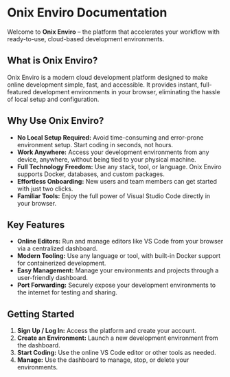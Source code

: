 # Onix Enviro Documentation

Welcome to **Onix Enviro** – the platform that accelerates your workflow with ready-to-use, cloud-based development environments.

## What is Onix Enviro?
Onix Enviro is a modern cloud development platform designed to make online development simple, fast, and accessible. It provides instant, full-featured development environments in your browser, eliminating the hassle of local setup and configuration.

## Why Use Onix Enviro?
- **No Local Setup Required:** Avoid time-consuming and error-prone environment setup. Start coding in seconds, not hours.
- **Work Anywhere:** Access your development environments from any device, anywhere, without being tied to your physical machine.
- **Full Technology Freedom:** Use any stack, tool, or language. Onix Enviro supports Docker, databases, and custom packages.
- **Effortless Onboarding:** New users and team members can get started with just two clicks.
- **Familiar Tools:** Enjoy the full power of Visual Studio Code directly in your browser.

## Key Features
- **Online Editors:** Run and manage editors like VS Code from your browser via a centralized dashboard.
- **Modern Tooling:** Use any language or tool, with built-in Docker support for containerized development.
- **Easy Management:** Manage your environments and projects through a user-friendly dashboard.
- **Port Forwarding:** Securely expose your development environments to the internet for testing and sharing.

## Getting Started
1. **Sign Up / Log In:** Access the platform and create your account.
2. **Create an Environment:** Launch a new development environment from the dashboard.
3. **Start Coding:** Use the online VS Code editor or other tools as needed.
4. **Manage:** Use the dashboard to manage, stop, or delete your environments.